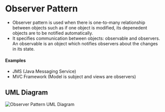 # Observer Pattern

- Observer pattern is used when there is one-to-many relationship between objects such as if one object is modified, its depenedent objects are to be notified automatically. 
- It specifies communication between objects: observable and observers. An observable is an object which notifies observers about the changes in its state.

#### Examples 
- JMS (Java Messaging Service)
- MVC Framework (Model is subject and views are observers)

## UML Diagram
![Observer Pattern UML Diagram](https://github.com/javamultiplex/clean-code-principles-and-patterns/blob/master/src/main/java/com/javamultiplex/pattern/behavioral/uml/Observer_Design_Pattern_UML.jpg)
